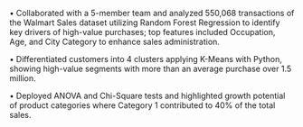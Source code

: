 •	Collaborated with a 5-member team and analyzed 550,068 transactions of the Walmart Sales dataset utilizing Random Forest Regression to identify key drivers of high-value purchases; top features included Occupation, Age, and City Category to enhance sales administration.

•	Differentiated customers into 4 clusters applying K-Means with Python, showing high-value segments with more than an average purchase over 1.5 million.

•	Deployed ANOVA and Chi-Square tests and highlighted growth potential of product categories where Category 1 contributed to 40% of the total sales.


